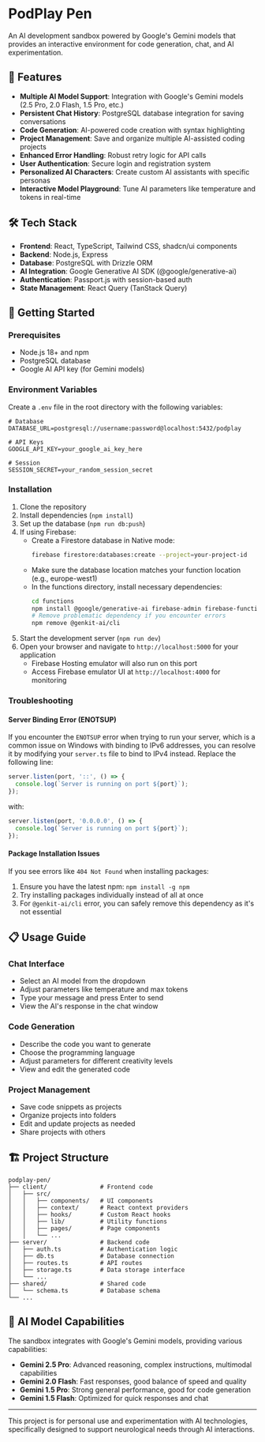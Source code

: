 # PodPlay Pen

An AI development sandbox powered by Google's Gemini models that provides an interactive environment for code generation, chat, and AI experimentation.

## 🌟 Features

- **Multiple AI Model Support**: Integration with Google's Gemini models (2.5 Pro, 2.0 Flash, 1.5 Pro, etc.)
- **Persistent Chat History**: PostgreSQL database integration for saving conversations
- **Code Generation**: AI-powered code creation with syntax highlighting
- **Project Management**: Save and organize multiple AI-assisted coding projects
- **Enhanced Error Handling**: Robust retry logic for API calls
- **User Authentication**: Secure login and registration system
- **Personalized AI Characters**: Create custom AI assistants with specific personas
- **Interactive Model Playground**: Tune AI parameters like temperature and tokens in real-time

## 🛠️ Tech Stack

- **Frontend**: React, TypeScript, Tailwind CSS, shadcn/ui components
- **Backend**: Node.js, Express
- **Database**: PostgreSQL with Drizzle ORM
- **AI Integration**: Google Generative AI SDK (@google/generative-ai)
- **Authentication**: Passport.js with session-based auth
- **State Management**: React Query (TanStack Query)

## 🚀 Getting Started

### Prerequisites

- Node.js 18+ and npm
- PostgreSQL database
- Google AI API key (for Gemini models)

### Environment Variables

Create a `.env` file in the root directory with the following variables:

```
# Database
DATABASE_URL=postgresql://username:password@localhost:5432/podplay

# API Keys
GOOGLE_API_KEY=your_google_ai_key_here

# Session
SESSION_SECRET=your_random_session_secret
```

### Installation

1. Clone the repository
2. Install dependencies (`npm install`)
3. Set up the database (`npm run db:push`)
4. If using Firebase:
   - Create a Firestore database in Native mode:
     ```bash
     firebase firestore:databases:create --project=your-project-id
     ```
   - Make sure the database location matches your function location (e.g., europe-west1)
   - In the functions directory, install necessary dependencies:
     ```bash
     cd functions
     npm install @google/generative-ai firebase-admin firebase-functions
     # Remove problematic dependency if you encounter errors
     npm remove @genkit-ai/cli
     ```
5. Start the development server (`npm run dev`)
6. Open your browser and navigate to `http://localhost:5000` for your application 
   - Firebase Hosting emulator will also run on this port
   - Access Firebase emulator UI at `http://localhost:4000` for monitoring

### Troubleshooting

#### Server Binding Error (ENOTSUP)
If you encounter the `ENOTSUP` error when trying to run your server, which is a common issue on Windows with binding to IPv6 addresses, you can resolve it by modifying your `server.ts` file to bind to IPv4 instead. Replace the following line:

```javascript
server.listen(port, '::', () => {
  console.log(`Server is running on port ${port}`);
});
```

with:

```javascript
server.listen(port, '0.0.0.0', () => {
  console.log(`Server is running on port ${port}`);
});
```

#### Package Installation Issues
If you see errors like `404 Not Found` when installing packages:
1. Ensure you have the latest npm: `npm install -g npm`
2. Try installing packages individually instead of all at once
3. For `@genkit-ai/cli` error, you can safely remove this dependency as it's not essential

## 📋 Usage Guide

### Chat Interface

- Select an AI model from the dropdown
- Adjust parameters like temperature and max tokens
- Type your message and press Enter to send
- View the AI's response in the chat window

### Code Generation

- Describe the code you want to generate
- Choose the programming language
- Adjust parameters for different creativity levels
- View and edit the generated code

### Project Management

- Save code snippets as projects
- Organize projects into folders
- Edit and update projects as needed
- Share projects with others

## 🏗️ Project Structure

```
podplay-pen/
├── client/               # Frontend code
│   ├── src/
│   │   ├── components/   # UI components
│   │   ├── context/      # React context providers
│   │   ├── hooks/        # Custom React hooks
│   │   ├── lib/          # Utility functions
│   │   ├── pages/        # Page components
│   │   └── ...
├── server/               # Backend code
│   ├── auth.ts           # Authentication logic
│   ├── db.ts             # Database connection
│   ├── routes.ts         # API routes
│   ├── storage.ts        # Data storage interface
│   └── ...
├── shared/               # Shared code
│   └── schema.ts         # Database schema
└── ...
```

## 🧠 AI Model Capabilities

The sandbox integrates with Google's Gemini models, providing various capabilities:

- **Gemini 2.5 Pro**: Advanced reasoning, complex instructions, multimodal capabilities
- **Gemini 2.0 Flash**: Fast responses, good balance of speed and quality
- **Gemini 1.5 Pro**: Strong general performance, good for code generation
- **Gemini 1.5 Flash**: Optimized for quick responses and chat

---

This project is for personal use and experimentation with AI technologies, specifically designed to support neurological needs through AI interactions.
